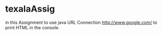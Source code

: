 # texalaAssig
in this Assignment  to use java URL Connection http://www.google.com/ to print HTML in the console.
